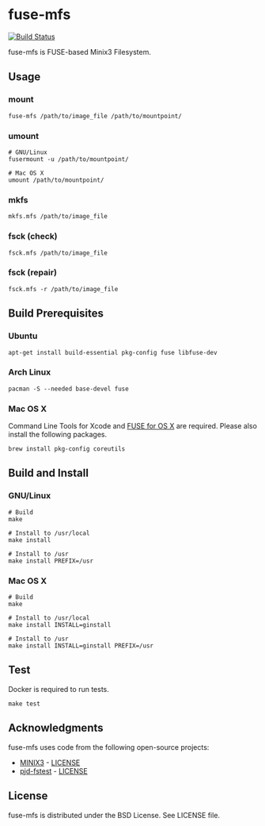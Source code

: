 # fuse-mfs

[![Build Status](https://travis-ci.org/redcap97/fuse-mfs.svg?branch=master)](https://travis-ci.org/redcap97/fuse-mfs)

fuse-mfs is FUSE-based Minix3 Filesystem.

## Usage

### mount

```
fuse-mfs /path/to/image_file /path/to/mountpoint/
```

### umount

```
# GNU/Linux
fusermount -u /path/to/mountpoint/

# Mac OS X
umount /path/to/mountpoint/
```

### mkfs

```
mkfs.mfs /path/to/image_file
```

### fsck (check)

```
fsck.mfs /path/to/image_file
```

### fsck (repair)

```
fsck.mfs -r /path/to/image_file
```

## Build Prerequisites

### Ubuntu

```
apt-get install build-essential pkg-config fuse libfuse-dev
```

### Arch Linux

```
pacman -S --needed base-devel fuse
```

### Mac OS X

Command Line Tools for Xcode and [FUSE for OS X](https://osxfuse.github.io/) are required.
Please also install the following packages.

```
brew install pkg-config coreutils
```

## Build and Install

### GNU/Linux

```
# Build
make

# Install to /usr/local
make install

# Install to /usr
make install PREFIX=/usr
```

### Mac OS X

```
# Build
make

# Install to /usr/local
make install INSTALL=ginstall

# Install to /usr
make install INSTALL=ginstall PREFIX=/usr
```

## Test

Docker is required to run tests.

```
make test
```

## Acknowledgments

fuse-mfs uses code from the following open-source projects:

* [MINIX3](http://www.minix3.org/) - [LICENSE](http://git.minix3.org/index.cgi?p=minix.git;a=blob_plain;f=LICENSE;hb=HEAD)
* [pjd-fstest](http://www.tuxera.com/community/posix-test-suite/) - [LICENSE](test/pjd-fstest/LICENSE)

## License

fuse-mfs is distributed under the BSD License.
See LICENSE file.
